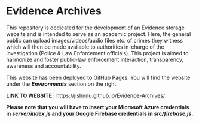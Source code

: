 # Evidence Archives

This repository is dedicated for the development of an Evidence storage website and is intended to serve as an academic project. Here, the general public can upload images/videos/audio files etc. of crimes they witness which will then be made available to authorities in-charge of the investigation (Police & Law Enforcement officials). This project is aimed to harmonize and foster public-law enforcement interaction, transparency, awareness and accountability.

This website has been deployed to GitHub Pages. You will find the website under the **_Environments_** section on the right. 

**LINK TO WEBSITE :** https://jishnnu.github.io/Evidence-Archives/

**Please note that you will have to insert your Microsoft Azure credentials in _server/index.js_ and your Google Firebase credentials in _src/firebase.js_.**
